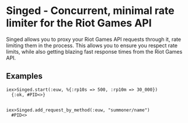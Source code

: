 # Singed - Concurrent, minimal rate limiter for the Riot Games API

Singed allows you to proxy your Riot Games API requests through it, rate limiting them in the process.
This allows you to ensure you respect rate limits, while also getting blazing fast response times from the Riot Games API.


## Examples

```
iex>Singed.start(:euw, %{:rp10s => 500, :rp10m => 30_000})
  {:ok, #PID<>}


iex>Singed.add_request_by_method(:euw, "summoner/name")
  #PID<>
```



